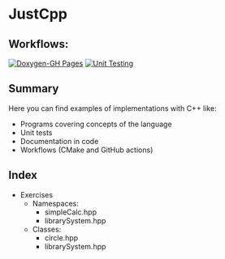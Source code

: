 # JustCpp

## Workflows:  
[![Doxygen-GH Pages](https://github.com/ailr16/JustCpp/actions/workflows/doxygen.yml/badge.svg)](https://github.com/ailr16/JustCpp/actions/workflows/doxygen.yml)
[![Unit Testing](https://github.com/ailr16/JustCpp/actions/workflows/unitTest.yml/badge.svg)](https://github.com/ailr16/JustCpp/actions/workflows/unitTest.yml)

## Summary
Here you can find examples of implementations with C++ like:
- Programs covering concepts of the language
- Unit tests
- Documentation in code
- Workflows (CMake and GitHub actions)

## Index
- Exercises
  - Namespaces:
    - simpleCalc.hpp
    - librarySystem.hpp
  - Classes:
    - circle.hpp
    - librarySystem.hpp